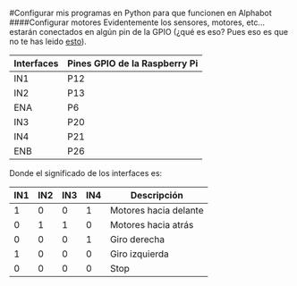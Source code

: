 #Configurar mis programas en Python para que funcionen en Alphabot
####Configurar motores
Evidentemente los sensores, motores, etc... estarán conectados en algún pin de la GPIO (¿qué es eso? Pues eso es que no te has leido [esto](https://catedu.gitbooks.io/raspberry-muy-basico/content/2-gpio.html)).

| Interfaces | Pines GPIO de la Raspberry Pi |
|------------|--------------|
|   IN1      | P12          |
|   IN2      | P13          |
|   ENA      | P6           |
|   IN3      | P20          |
|   IN4      | P21          |
|   ENB      | P26          |

Donde el significado de los interfaces es:

|IN1| IN2| IN3| IN4| Descripción|
|---|----|----|----|------------|
|1 |0 |0 |1 |Motores hacia delante|
|0 |1 |1 |0 |Motores hacia atrás|
|0 |0 |0 |1 |Giro derecha|
|1 |0 |0 |0 |Giro izquierda|
|0 |0 |0 |0 |Stop|



